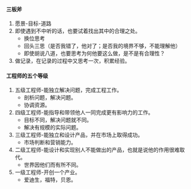 #### 三板斧

1. 愿景-目标-道路
2. 即使遇到不中听的话，也要试着找出其中的合理之处。
   * 换位思考
   * 回头三思（是否我错了，他对了；是否我的境界不够，不能理解他）
   * 即使胡说八道，也要思考为何他要这么做，是不是有合理性？
3. 做记录，在记录的过程中又思考一次，积累经验。



#### 工程师的五个等级 

1. 五级工程师-能独立解决问题，完成工程工作。
   * 剖析问题，解决问题。
   * 协调资源。
2. 四级工程师-能指导和带领他人一同完成更有影响力的工作。
   * 目标不同，解决问题就不同。
   * 解决有规模的实际问题。
3. 三级工程师-能独立和设计产品，并在市场上取得成功。
   * 市场判断和营销能力。
4. 二级工程师-能设计和实现别人不能做出的产品，也就是说他的作用很难取代。
   * 世界因他们而有所不同。
5. 一级工程师-开创一个产业。
   * 爱迪生，福特，贝恩。